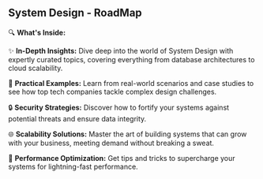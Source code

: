## System Design - RoadMap

🔍 **What's Inside:**

✨ **In-Depth Insights:** Dive deep into the world of System Design with expertly curated topics, covering everything from database architectures to cloud scalability.

🧩 **Practical Examples:** Learn from real-world scenarios and case studies to see how top tech companies tackle complex design challenges.

🔒 **Security Strategies:** Discover how to fortify your systems against potential threats and ensure data integrity.

🌐 **Scalability Solutions:** Master the art of building systems that can grow with your business, meeting demand without breaking a sweat.

🚀 **Performance Optimization:** Get tips and tricks to supercharge your systems for lightning-fast performance.
